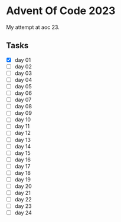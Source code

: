 # Advent Of Code 2023

My attempt at aoc 23.

## Tasks

- [x] day 01
- [ ] day 02
- [ ] day 03
- [ ] day 04
- [ ] day 05
- [ ] day 06
- [ ] day 07
- [ ] day 08
- [ ] day 09
- [ ] day 10
- [ ] day 11
- [ ] day 12
- [ ] day 13
- [ ] day 14
- [ ] day 15
- [ ] day 16
- [ ] day 17
- [ ] day 18
- [ ] day 19
- [ ] day 20
- [ ] day 21
- [ ] day 22
- [ ] day 23
- [ ] day 24
